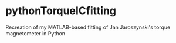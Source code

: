 # pythonTorqueICfitting
Recreation of my MATLAB-based fitting of Jan Jaroszynski's torque magnetometer in Python
